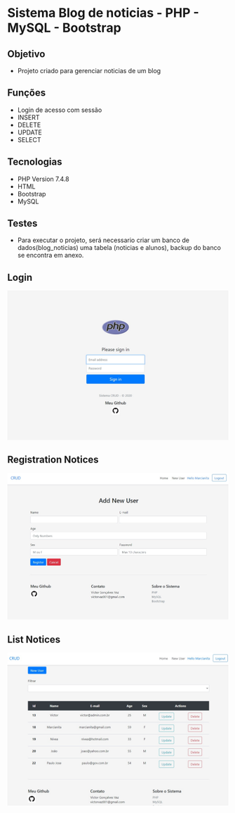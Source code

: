 # Sistema Blog de noticias - PHP - MySQL - Bootstrap <br>

## Objetivo
* Projeto criado para gerenciar noticias de um blog<br>

## Funções

* Login de acesso com sessão<br>
* INSERT<br>
* DELETE<br>
* UPDATE<br>
* SELECT


## Tecnologias

* PHP Version 7.4.8<br>
* HTML<br>
* Bootstrap<br>
* MySQL

## Testes<br>

* Para executar o projeto, será necessario criar um banco de dados(blog_noticias) uma tabela (noticias e alunos), backup do banco se encontra em anexo.

## Login

![Tabela de Usuarios](https://github.com/victorvaz001/ProjetosPHP/blob/master/Crud-Ordenacao-Login/login.jpg)

## Registration Notices

![Cadastro de Usuarios](https://github.com/victorvaz001/ProjetosPHP/blob/master/Crud-Ordenacao-Login/registro.jpg)

## List Notices

![Cadastro de Usuarios](https://github.com/victorvaz001/ProjetosPHP/blob/master/Crud-Ordenacao-Login/tabela.jpg)



